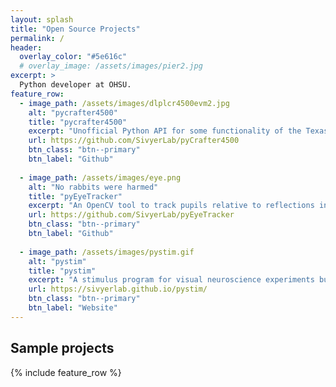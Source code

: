 ```yaml
---
layout: splash
title: "Open Source Projects"
permalink: /
header:
  overlay_color: "#5e616c"
  # overlay_image: /assets/images/pier2.jpg
excerpt: >
  Python developer at OHSU.
feature_row:
  - image_path: /assets/images/dlplcr4500evm2.jpg
    alt: "pycrafter4500"
    title: "pycrafter4500"
    excerpt: "Unofficial Python API for some functionality of the Texas Instruments Lightcrafter 4500. Capable of frame rates in excess of 180 Hz, used to project images onto flat mount retinas."
    url: https://github.com/SivyerLab/pyCrafter4500
    btn_class: "btn--primary"
    btn_label: "Github"
    
  - image_path: /assets/images/eye.png
    alt: "No rabbits were harmed"
    title: "pyEyeTracker"
    excerpt: "An OpenCV tool to track pupils relative to reflections in close up videos of rabbit eyes."
    url: https://github.com/SivyerLab/pyEyeTracker
    btn_class: "btn--primary"
    btn_label: "Github"      
    
  - image_path: /assets/images/pystim.gif
    alt: "pystim"
    title: "pystim"
    excerpt: "A stimulus program for visual neuroscience experiments built on Psychopy."
    url: https://sivyerlab.github.io/pystim/
    btn_class: "btn--primary"
    btn_label: "Website"
---
```


## Sample projects


{% include feature_row %}
